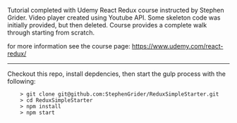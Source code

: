 Tutorial completed with Udemy React Redux course instructed by Stephen Grider.
Video player created using Youtube API. 
Some skeleton code was initially provided, but then deleted. 
Course provides a complete walk through starting from scratch.

for more information see the course page: https://www.udemy.com/react-redux/

----------------------------------
Checkout this repo, install depdencies, then start the gulp process with the following:

```
	> git clone git@github.com:StephenGrider/ReduxSimpleStarter.git
	> cd ReduxSimpleStarter
	> npm install
	> npm start
```
